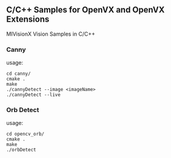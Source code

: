 ## C/C++ Samples for OpenVX and OpenVX Extensions

MIVisionX Vision Samples in C/C++

### Canny

usage:

``` 
cd canny/
cmake .
make
./cannyDetect --image <imageName> 
./cannyDetect --live
```

### Orb Detect

usage:

``` 
cd opencv_orb/
cmake .
make
./orbDetect
```
